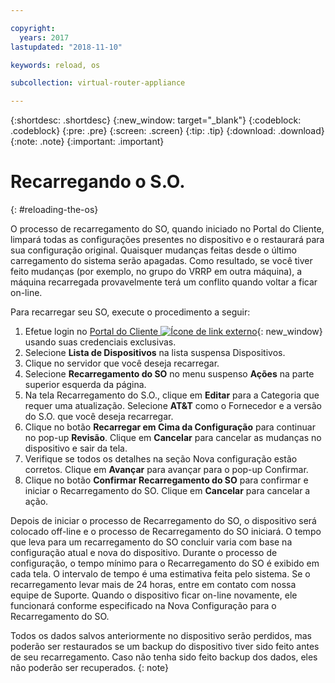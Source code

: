 ```yaml
---

copyright:
  years: 2017
lastupdated: "2018-11-10"

keywords: reload, os

subcollection: virtual-router-appliance

---
```


{:shortdesc: .shortdesc}
{:new_window: target="_blank"}
{:codeblock: .codeblock}
{:pre: .pre}
{:screen: .screen}
{:tip: .tip}
{:download: .download}
{:note: .note}
{:important: .important}

# Recarregando o S.O.
{: #reloading-the-os}

O processo de recarregamento do SO, quando iniciado no Portal do Cliente, limpará todas as configurações presentes no dispositivo e o restaurará para sua configuração original. Quaisquer mudanças feitas desde o último carregamento do sistema serão apagadas. Como resultado, se você tiver feito mudanças (por exemplo, no grupo do VRRP em outra máquina), a máquina recarregada provavelmente terá um conflito quando voltar a ficar on-line.

Para recarregar seu SO, execute o procedimento a seguir:

1. Efetue login no [Portal do Cliente ![Ícone de link externo](../../icons/launch-glyph.svg "Ícone de link externo")](https://control.softlayer.com/){: new_window} usando suas credenciais exclusivas.
2. Selecione **Lista de Dispositivos** na lista suspensa Dispositivos.
3. Clique no servidor que você deseja recarregar.
4. Selecione **Recarregamento do SO** no menu suspenso **Ações** na parte superior esquerda da página.
5. Na tela Recarregamento do S.O., clique em **Editar** para a Categoria que requer uma atualização. Selecione **AT&T** como o Fornecedor e a versão do S.O. que você deseja recarregar.
6. Clique no botão **Recarregar em Cima da Configuração** para continuar no pop-up **Revisão**. Clique em **Cancelar** para cancelar as mudanças no dispositivo e sair da tela.
7. Verifique se todos os detalhes na seção Nova configuração estão corretos. Clique em **Avançar** para avançar para o pop-up Confirmar.
8. Clique no botão **Confirmar Recarregamento do SO** para confirmar e iniciar o Recarregamento do SO. Clique em **Cancelar** para cancelar a ação.

Depois de iniciar o processo de Recarregamento do SO, o dispositivo será colocado off-line e o processo de Recarregamento do SO iniciará. O tempo que leva para um recarregamento do SO concluir varia com base na configuração atual e nova do dispositivo. Durante o processo de configuração, o tempo mínimo para o Recarregamento do SO é exibido em cada tela. O intervalo de tempo é uma estimativa feita pelo sistema. Se o recarregamento levar mais de 24 horas, entre em contato com nossa equipe de Suporte. Quando o dispositivo ficar on-line novamente, ele funcionará conforme especificado na Nova Configuração para o Recarregamento do SO.

Todos os dados salvos anteriormente no dispositivo serão perdidos, mas poderão ser restaurados se um backup do dispositivo tiver sido feito antes de seu recarregamento. Caso não tenha sido feito backup dos dados, eles não poderão ser recuperados.
{: note}
